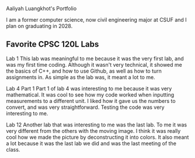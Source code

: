 
Aaliyah Luangkhot's Portfolio

I am a former computer science, now civil engineering major at CSUF and I plan on graduating in 2028.

## Favorite CPSC 120L Labs

Lab 1
This lab was meaningful to me because it was the very first lab, and was my first time coding. Although it wasn't very technical, it showed me the basics of C++, and how to use Github, as well as how to turn assignments in. As simple as the lab was, it meant a lot to me.

Lab 4 Part 1
Part 1 of lab 4 was interesting to me because it was very mathematical. It was cool to see how my code worked when inputting measurements to a different unit. I liked how it gave us the numbers to convert, and was very straightforward. Testing the code was very interesting to me. 

Lab 12
Another lab that was interesting to me was the last lab. To me it was very different from the others with the moving image. I think it was really cool how we made the picture by deconstructing it into colors. It also meant a lot because it was the last lab we did and was the last meeting of the class. 

